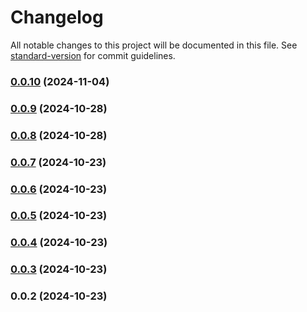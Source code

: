 # Changelog

All notable changes to this project will be documented in this file. See [standard-version](https://github.com/conventional-changelog/standard-version) for commit guidelines.

### [0.0.10](https://github.com/intego-com/strapi-plugin-preview-button/compare/v0.0.9...v0.0.10) (2024-11-04)

### [0.0.9](https://github.com/intego-com/strapi-plugin-preview-button/compare/v0.0.8...v0.0.9) (2024-10-28)

### [0.0.8](https://github.com/intego-com/strapi-plugin-preview-button/compare/v0.0.7...v0.0.8) (2024-10-28)

### [0.0.7](https://github.com/intego-com/strapi-plugin-preview-button/compare/v0.0.6...v0.0.7) (2024-10-23)

### [0.0.6](https://github.com/intego-com/strapi-plugin-preview-button/compare/v0.0.5...v0.0.6) (2024-10-23)

### [0.0.5](https://github.com/intego-com/strapi-plugin-preview-button/compare/v0.0.4...v0.0.5) (2024-10-23)

### [0.0.4](https://github.com/intego-com/strapi-plugin-preview-button/compare/v0.0.3...v0.0.4) (2024-10-23)

### [0.0.3](https://github.com/intego-com/strapi-plugin-preview-button/compare/v0.0.2...v0.0.3) (2024-10-23)

### 0.0.2 (2024-10-23)
